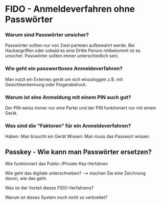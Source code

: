 FIDO - Anmeldeverfahren ohne Passwörter
=======================================

### Warum sind Passwörter unsicher?
Passwörter sollten nur von Zwei parteien aufbewahrt werde. Bei Hackangriffen oder sobald es eine Dritte Person mitbekommt ist es unsicher. Passwörter sollten immer unterschiedlich sein.


### Wie geht ein passwortloses Anmeldeverfahren?
Man nutzt ein Externes gerät um sich einzuloggen z.B. mit Gesichtserkennung oder Fingerabdruck.


### Warum ist eine Anmeldung mit einem PIN auch gut?
Der PIN weiss immer nur eine Partei und der PIN funktioniert nur mit einem Gerät.


### Was sind die "Faktoren" für ein Anmeldeverfahren?
Haben: Man braucht ein Gerät
Wissen: Man muss das Passwort wissen.


Passkey - Wie kann man Passwörter ersetzen?
-------------------------------------------

Wie funktioniert das Public-/Private-Key-Verfahren

Wie geht das digitale unterschreiben?
--> machen Sie eine Zeichnung davon, wie das geht.

Was ist der Vorteil dieses FIDO-Verfahrens?

Warum ist dieses System noch nicht so verbreitet?
